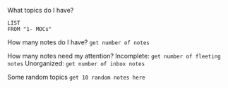 What topics do I have?
```dataview
LIST
FROM "1- MOCs"
```

How many notes do I have?
`get number of notes`

How many notes need my attention?
Incomplete: `get number of fleeting notes`
Unorganized: `get number of inbox notes`

Some random topics
`get 10 random notes here`